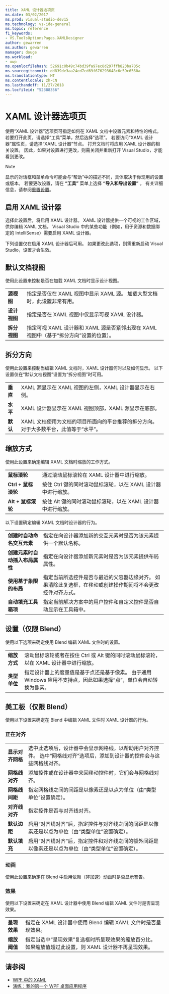 ```yaml
---
title: XAML 设计器选项页
ms.date: 03/02/2017
ms.prod: visual-studio-dev15
ms.technology: vs-ide-general
ms.topic: reference
f1_keywords:
- VS.ToolsOptionsPages.XAMLDesigner
author: gewarren
ms.author: gewarren
manager: douge
ms.workload:
- uwp
ms.openlocfilehash: 52691c0b49c74bd39fa97ec8d297ffb823ba705c
ms.sourcegitcommit: dd839de3aa24ed7cd69f676293648c6c59c6560a
ms.translationtype: HT
ms.contentlocale: zh-CN
ms.lasthandoff: 11/27/2018
ms.locfileid: "52388356"
---
```

# <a name="xaml-designer-options-page"></a>XAML 设计器选项页

使用“XAML 设计器”选项页可指定如何在 XAML 文档中设置元素和特性的格式。 若要打开此页，请选择“工具”菜单，然后选择“选项”。 若要访问“XAML 设计器”属性页，请选择“XAML 设计器”节点。 打开文档时将应用 XAML 设计器的相关设置。 因此，如果对设置进行更改，则需关闭并重新打开 Visual Studio，才能看到更改。

> [!NOTE]
> 显示的对话框和菜单命令可能会与“帮助”中的描述不同，具体取决于你现用的设置或版本。 若要更改设置，请在 **“工具”** 菜单上选择 **“导入和导出设置”** 。 有关详细信息，请参阅[重置设置](../environment-settings.md#reset-settings)。

## <a name="enable-xaml-designer"></a>启用 XAML 设计器

选择此设置后，将启用 XAML 设计器。 XAML 设计器提供一个可视的工作区域，供你编辑 XAML 文档。 Visual Studio 中的某些功能（例如，用于资源和数据绑定的 IntelliSense）需要启用 XAML 设计器。

下列设置仅在启用 XAML 设计器后可用。 如果更改此选项，则需重新启动 Visual Studio，设置才会生效。

## <a name="default-document-view"></a>默认文档视图

使用此设置来控制是否在加载 XAML 文档时显示设计视图。

|||
|-|-|
|**源视图**|指定是否仅在 XAML 视图中显示 XAML 源。 加载大型文档时，此设置非常有用。|
|**设计视图**|指定是否在 XAML 视图中仅显示可视 XAML 设计器。|
|**拆分视图**|指定可视 XAML 设计器和 XAML 源是否紧邻出现在 XAML 视图中（基于“拆分方向”设置的位置）。|

## <a name="split-orientation"></a>拆分方向

使用此设置来控制当编辑 XAML 文档时，XAML 设计器何时以及如何显示。 以下设置仅在“默认文档视图”设置为“拆分视图”时可用。

|||
|-|-|
|**垂直**|XAML 源显示在 XAML 视图的左侧，XAML 设计器显示在右侧。|
|**水平**|XAML 设计器显示在 XAML 视图顶部，XAML 源显示在底部。|
|**默认**|XAML 文档使用为文档的项目所面向的平台推荐的拆分方向。 对于大多数平台，此值等于“水平”。|

## <a name="zoom-by-using"></a>缩放方式

使用此设置来确定编辑 XAML 文档时缩放的工作方式。

|||
|-|-|
|**鼠标滚轮**|通过滚动鼠标滚轮在 XAML 设计器中进行缩放。|
|**Ctrl + 鼠标滚轮**|按住 Ctrl 键的同时滚动鼠标滚轮，以在 XAML 设计器中进行缩放。|
|**Alt + 鼠标滚轮**|按住 Alt 键的同时滚动鼠标滚轮，以在 XAML 设计器中进行缩放。|

以下设置确定编辑 XAML 文档时设计器的行为。

|||
|-|-|
|**创建时自动命名交互元素**|指定在向设计器添加新的交互元素时是否为该元素提供一个默认名称。|
|**创建元素时自动插入布局属性**|指定在向设计器添加新元素时是否为该元素提供布局属性。|
|**使用基于象限的布局**|指定当前所选控件是否与最近的父容器边缘对齐。 如果清除此复选框，在移动或创建操作期间将不会更改控件对齐方式。|
|**自动填充工具箱项**|指定当前解决方案中的用户控件和自定义控件是否自动显示在工具箱中。|

## <a name="settings-blend-only"></a>设置（仅限 Blend）

使用以下选项来确定使用 Blend 编辑 XAML 文件时的设置。

|||
|-|-|
|**缩放方式**|滚动鼠标滚轮或者在按住 Ctrl 或 Alt 键的同时滚动鼠标滚轮，以在 XAML 设计器中进行缩放。|
|**类型单位**|指定设计器上的度量值是基于点还是基于像素。 由于通用 Windows 应用不支持点，因此如果选择“点”，单位会自动转换为像素。|

## <a name="artboard-blend-only"></a>美工板（仅限 Blend）

使用以下设置来确定在 Blend 中编辑 XAML 文件时 XAML 设计器的行为。

### <a name="snapping"></a>正在对齐

|||
|-|-|
|**显示对齐网格**|选中此选项后，设计器中会显示网格线，以帮助用户对齐控件。 选中“网格线对齐”选项后，添加到设计器的控件会与这些网格线对齐。|
|**网格线对齐**|添加控件或在设计器中来回移动控件时，它们会与网格线对齐。|
|**网格线间距**|指定网格线之间的间距是以像素还是以点为单位（由“类型单位”设置确定）。|
|**对齐线对齐**|指定控件是否与对齐线对齐。|
|**默认边距**|启用“对齐线对齐”后，指定控件与对齐线之间的间距是以像素还是以点为单位（由“类型单位”设置确定）。|
|**默认填充**|启用“对齐线对齐”后，指定控件和对齐线之间的额外间距是以像素还是以点为单位（由“类型单位”设置确定）。|

### <a name="animation"></a>动画

使用此设置来确定在 Blend 中启用依赖（非加速）动画时是否显示警告。

### <a name="effects"></a>效果

使用以下设置来确定在 XAML 设计器中使用 Blend 编辑 XAML 文件时是否呈现效果。

|||
|-|-|
|**呈现效果**|指定在 XAML 设计器中使用 Blend 编辑 XAML 文件时是否呈现效果。|
|**缩放阈值**|指定当选中“呈现效果”复选框时所呈现效果的缩放百分比。 如果缩放值超过此设置，则 XAML 设计器不再呈现效果。|

## <a name="see-also"></a>请参阅

- [WPF 中的 XAML](/dotnet/framework/wpf/advanced/xaml-in-wpf)
- [演练：我的第一个 WPF 桌面应用程序](/dotnet/framework/wpf/getting-started/walkthrough-my-first-wpf-desktop-application)